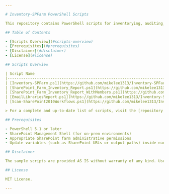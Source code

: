 ```yaml
---

# Inventory-SPFarm PowerShell Scripts

This repository contains PowerShell scripts for inventorying, auditing, and extracting information from an on-premises SharePoint Farm. The scripts help administrators generate detailed reports about lists, libraries, workflows, and more.

## Table of Contents

- [Scripts Overview](#scripts-overview)
- [Prerequisites](#prerequisites)
- [Disclaimer](#disclaimer)
- [License](#license)

## Scripts Overview

| Script Name                                                                                      | Description                                                                                                   |
|--------------------------------------------------------------------------------------------------|---------------------------------------------------------------------------------------------------------------|
| [Inventory-SPFarm.ps1](https://github.com/mikelee1313/Inventory-SPFarm/blob/main/Inventory-SPFarm.ps1) | Generates a report of all lists and libraries in a SharePoint On-prem Farm, including item counts, size, last modified date, and URLs. Handles large lists with batching and includes logging. |
| [SharePoint_Farm_Inventory_Report.ps1](https://github.com/mikelee1313/Inventory-SPFarm/blob/main/SharePoint_Farm_Inventory_Report.ps1) | Scans the entire SharePoint farm to collect detailed info about sites, lists, and libraries, including owners. Exports the results to CSV and logs processing activities. |
| [SharePoint_Farm_Inventory_Report_WithMembers.ps1](https://github.com/mikelee1313/Inventory-SPFarm/blob/main/SharePoint_Farm_Inventory_Report_WithMembers.ps1) | Similar to the above, but also includes the members of SharePoint groups for each site, providing a comprehensive inventory including user/group membership. |
| [EmailLibrariesReport.ps1](https://github.com/mikelee1313/Inventory-SPFarm/blob/main/EmailLibrariesReport.ps1) | Finds all document libraries configured with incoming email and exports details (URL, library name, owner, email alias) to CSV. |
| [Scan-SharePoint2010Workflows.ps1](https://github.com/mikelee1313/Inventory-SPFarm/blob/main/Scan-SharePoint2010Workflows.ps1) | Scans a SharePoint Web Application to retrieve 2010 workflow details and last run status. Outputs CSV reports for workflows and blocked sites. |

> For a complete and up-to-date list of scripts, visit the [repository code browser](https://github.com/mikelee1313/Inventory-SPFarm).

## Prerequisites

- PowerShell 5.1 or later
- SharePoint Management Shell (for on-prem environments)
- Appropriate SharePoint farm administrative permissions
- Update variables (such as SharePoint URLs or output paths) inside each script as needed

## Disclaimer

The sample scripts are provided AS IS without warranty of any kind. Use them at your own risk. See individual script headers for details.

## License

MIT License.

---
```

